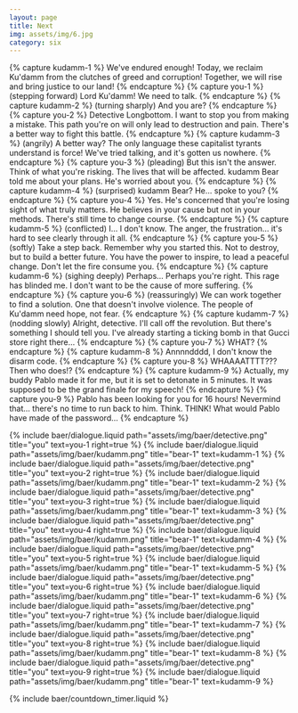 ```yaml
---
layout: page
title: Next
img: assets/img/6.jpg
category: six
---
```


{% capture kudamm-1 %}
  We've endured enough! Today, we reclaim Ku'damm from the clutches of greed and corruption! Together, we will rise and bring justice to our land!
{% endcapture %}
{% capture you-1 %}
  (stepping forward) Lord Ku'damm! We need to talk.
{% endcapture %}
{% capture kudamm-2 %}
  (turning sharply) And you are?
{% endcapture %}
{% capture you-2 %}
  Detective Longbottom. I want to stop you from making a mistake. This path you're on will only lead to destruction and pain. There's a better way to fight this battle.
{% endcapture %}
{% capture kudamm-3 %}
  (angrily) A better way? The only language these capitalist tyrants understand is force! We've tried talking, and it's gotten us nowhere.
{% endcapture %}
{% capture you-3 %}
  (pleading) But this isn't the answer. Think of what you're risking. The lives that will be affected. kudamm Bear told me about your plans. He's worried about you.
{% endcapture %}
{% capture kudamm-4 %}
  (surprised) kudamm Bear? He… spoke to you?
{% endcapture %}
{% capture you-4 %}
  Yes. He's concerned that you're losing sight of what truly matters. He believes in your cause but not in your methods. There's still time to change course.
{% endcapture %}
{% capture kudamm-5 %}
  (conflicted) I… I don't know. The anger, the frustration… it's hard to see clearly through it all.
{% endcapture %}
{% capture you-5 %}
  (softly) Take a step back. Remember why you started this. Not to destroy, but to build a better future. You have the power to inspire, to lead a peaceful change. Don't let the fire consume you.
{% endcapture %}
{% capture kudamm-6 %}
  (sighing deeply) Perhaps… Perhaps you're right. This rage has blinded me. I don't want to be the cause of more suffering.
{% endcapture %}
{% capture you-6 %}
  (reassuringly) We can work together to find a solution. One that doesn't involve violence. The people of Ku'damm need hope, not fear.
{% endcapture %}
{% capture kudamm-7 %}
  (nodding slowly) Alright, detective. I'll call off the revolution. But there's something I should tell you. I've already starting a ticking bomb in that Gucci store right there…
{% endcapture %}
{% capture you-7 %}
  WHAT?
{% endcapture %}
{% capture kudamm-8 %}
  Annnndddd, I don't know the disarm code.
{% endcapture %}
{% capture you-8 %}
  WHAAAATTTT??? Then who does!?
{% endcapture %}
{% capture kudamm-9 %}
  Actually, my buddy Pablo made it for me, but it is set to detonate in 5 minutes. It was supposed to be the grand finale for my speech!
{% endcapture %}
{% capture you-9 %}
  Pablo has been looking for you for 16 hours! Nevermind that… there's no time to run back to him. Think. THINK! What would Pablo have made of the password…
{% endcapture %}

<div class="baer-dialogue-group">
  {% include baer/dialogue.liquid path="assets/img/baer/detective.png" title="you" text=you-1 right=true %}
  {% include baer/dialogue.liquid path="assets/img/baer/kudamm.png" title="bear-1" text=kudamm-1 %}
  {% include baer/dialogue.liquid path="assets/img/baer/detective.png" title="you" text=you-2 right=true %}
  {% include baer/dialogue.liquid path="assets/img/baer/kudamm.png" title="bear-1" text=kudamm-2 %}
  {% include baer/dialogue.liquid path="assets/img/baer/detective.png" title="you" text=you-3 right=true %}
  {% include baer/dialogue.liquid path="assets/img/baer/kudamm.png" title="bear-1" text=kudamm-3 %}
  {% include baer/dialogue.liquid path="assets/img/baer/detective.png" title="you" text=you-4 right=true %}
  {% include baer/dialogue.liquid path="assets/img/baer/kudamm.png" title="bear-1" text=kudamm-4 %}
  {% include baer/dialogue.liquid path="assets/img/baer/detective.png" title="you" text=you-5 right=true %}
  {% include baer/dialogue.liquid path="assets/img/baer/kudamm.png" title="bear-1" text=kudamm-5 %}
  {% include baer/dialogue.liquid path="assets/img/baer/detective.png" title="you" text=you-6 right=true %}
  {% include baer/dialogue.liquid path="assets/img/baer/kudamm.png" title="bear-1" text=kudamm-6 %}
  {% include baer/dialogue.liquid path="assets/img/baer/detective.png" title="you" text=you-7 right=true %}
  {% include baer/dialogue.liquid path="assets/img/baer/kudamm.png" title="bear-1" text=kudamm-7 %}
  {% include baer/dialogue.liquid path="assets/img/baer/detective.png" title="you" text=you-8 right=true %}
  {% include baer/dialogue.liquid path="assets/img/baer/kudamm.png" title="bear-1" text=kudamm-8 %}
  {% include baer/dialogue.liquid path="assets/img/baer/detective.png" title="you" text=you-9 right=true %}
  {% include baer/dialogue.liquid path="assets/img/baer/kudamm.png" title="bear-1" text=kudamm-9 %}
</div>

{% include baer/countdown_timer.liquid %}
